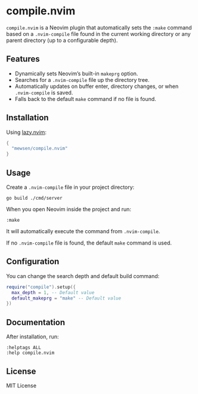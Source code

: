 # compile.nvim

`compile.nvim` is a Neovim plugin that automatically sets the `:make` command based on a `.nvim-compile` file found in the current working directory or any parent directory (up to a configurable depth).

## Features

* Dynamically sets Neovim’s built-in `makeprg` option.
* Searches for a `.nvim-compile` file up the directory tree.
* Automatically updates on buffer enter, directory changes, or when `.nvim-compile` is saved.
* Falls back to the default `make` command if no file is found.

## Installation

Using [lazy.nvim](https://github.com/folke/lazy.nvim):

```lua
{
  "mewsen/compile.nvim"
}
```

## Usage

Create a `.nvim-compile` file in your project directory:

```
go build ./cmd/server
```

When you open Neovim inside the project and run:

```
:make
```

It will automatically execute the command from `.nvim-compile`.

If no `.nvim-compile` file is found, the default `make` command is used.

## Configuration

You can change the search depth and default build command:

```lua
require("compile").setup({
  max_depth = 1, -- Default value
  default_makeprg = "make" -- Default value
})
```

## Documentation

After installation, run:

```
:helptags ALL
:help compile.nvim
```

## License

MIT License

